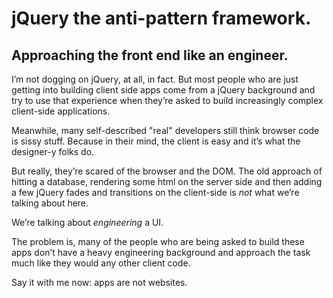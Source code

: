 # jQuery the anti-pattern framework. 
## Approaching the front end like an engineer.

I’m not dogging on jQuery, at all, in fact. But most people who are just getting into building client side apps come from a jQuery background and try to use that experience when they’re asked to build increasingly complex client-side applications.

Meanwhile, many self-described "real" developers still think browser code is sissy stuff. Because in their mind, the client is easy and it’s what the designer-y folks do.

But really, they’re scared of the browser and the DOM. The old approach of hitting a database, rendering some html on the server side and then adding a few jQuery fades and transitions on the client-side is *not* what we’re talking about here. 

We’re talking about *engineering* a UI.

The problem is, many of the people who are being asked to build these apps don’t have a heavy engineering background and approach the task much like they would any other client code. 

Say it with me now: apps are not websites.



